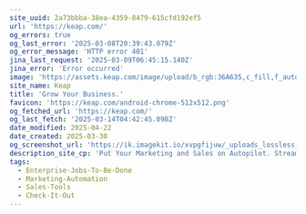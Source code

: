 ```yaml
---
site_uuid: 2a73bbba-38ea-4359-8479-615cfd192ef5
url: 'https://keap.com/'
og_errors: true
og_last_error: '2025-03-08T20:39:43.079Z'
og_error_message: 'HTTP error 401'
jina_last_request: '2025-03-09T06:45:15.140Z'
jina_error: 'Error occurred'
image: 'https://assets.keap.com/image/upload/b_rgb:36A635,c_fill,f_auto,g_face,h_630,q_95,w_1200/v1670527188/keap/default-social-image.webp'
site_name: Keap
title: 'Grow Your Business.'
favicon: 'https://keap.com/android-chrome-512x512.png'
og_fetched_url: 'https://keap.com/'
og_last_fetch: '2025-03-14T04:42:45.098Z'
date_modified: 2025-04-22
date_created: 2025-03-30
og_screenshot_url: 'https://ik.imagekit.io/xvpgfijuw/_uploads_lossless_screenshots_20250527_Keap_og_screenshot.jpeg'
description_site_cp: 'Put Your Marketing and Sales on Autopilot. Streamline your business with industry-leading marketing automation software'
tags:
  - Enterprise-Jobs-To-Be-Done
  - Marketing-Automation
  - Sales-Tools
  - Check-It-Out
---
```


